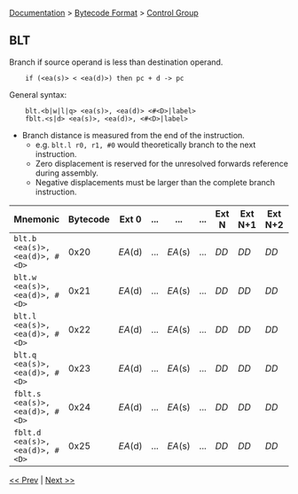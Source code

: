 [Documentation](../../README.md) > [Bytecode Format](../README.md) > [Control Group](../InstructionsControl.md)

## BLT

Branch if source operand is less than destination operand.

        if (<ea(s)> < <ea(d)>) then pc + d -> pc

General syntax:

        blt.<b|w|l|q> <ea(s)>, <ea(d)> <#<D>|label>
        fblt.<s|d> <ea(s)>, <ea(d)>, <#<D>|label>

* Branch distance is measured from the end of the instruction.
    - e.g. `blt.l r0, r1, #0` would theoretically branch to the next instruction.
    - Zero displacement is reserved for the unresolved forwards reference during assembly.
    - Negative displacements must be larger than the complete branch instruction.

| Mnemonic | Bytecode | Ext 0 | ... | ... | ... | Ext N | Ext N+1 | Ext N+2 | Ext N+3 |
| - | - | - | - | - | - | - | - | - | - |
| `blt.b <ea(s)>, <ea(d)>, #<D>` | 0x20 | *EA*(d) | ... | *EA*(s) | ... | *DD* | *DD* | *DD* | *DD* |
| `blt.w <ea(s)>, <ea(d)>, #<D>` | 0x21 | *EA*(d) | ... | *EA*(s) | ... | *DD* | *DD* | *DD* | *DD* |
| `blt.l <ea(s)>, <ea(d)>, #<D>` | 0x22 | *EA*(d) | ... | *EA*(s) | ... | *DD* | *DD* | *DD* | *DD* |
| `blt.q <ea(s)>, <ea(d)>, #<D>` | 0x23 | *EA*(d) | ... | *EA*(s) | ... | *DD* | *DD* | *DD* | *DD* |
| `fblt.s <ea(s)>, <ea(d)>, #<D>` | 0x24 | *EA*(d) | ... | *EA*(s) | ... | *DD* | *DD* | *DD* | *DD* |
| `fblt.d <ea(s)>, <ea(d)>, #<D>` | 0x25 | *EA*(d) | ... | *EA*(s) | ... | *DD* | *DD* | *DD* | *DD* |

[<< Prev](./c_10.md) | [Next >>](./c_12.md)
